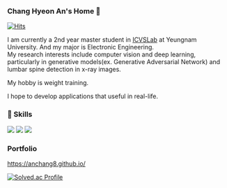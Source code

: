 ### Chang Hyeon An's Home 👋 
[![Hits](https://hits.seeyoufarm.com/api/count/incr/badge.svg?url=https%3A%2F%2Fgithub.com%2FAnchang8&count_bg=%2379C83D&title_bg=%23555555&icon=&icon_color=%23E7E7E7&title=hits&edge_flat=false)](https://hits.seeyoufarm.com)
<p>
I am currently a 2nd year master student in <a href="https://pogary.yu.ac.kr/">ICVSLab</a> at Yeungnam University. And my major is Electronic Engineering. </br>
My research interests include computer vision and deep learning, particularly in generative models(ex. Generative Adversarial Network) and lumbar spine detection in x-ray images.

My hobby is weight training.

I hope to develop applications that useful in real-life.

### 💪 Skills
<img src="https://img.shields.io/badge/Python-175DDC?style=flat-square&logo=Python&logoColor=blue"/>  <img src="https://img.shields.io/badge/Pytorch-EE4C2C?style=flat-square&logo=Pytorch&logoColor=yellow"/>  <img src="https://img.shields.io/badge/Flask-F5792A?style=flat-square&logo=Flask&logoColor=white"/>

### Portfolio
https://anchang8.github.io/


<!--BaekJoon Online Judge-->
[![Solved.ac Profile](http://mazassumnida.wtf/api/v2/generate_badge?boj=zzang8873)](https://solved.ac/zzang8873/)
